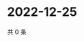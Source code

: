 # 2022-12-25

共 0 条

<!-- BEGIN WEIBO -->
<!-- 最后更新时间 Sun Dec 25 2022 21:15:58 GMT+0800 (China Standard Time) -->

<!-- END WEIBO -->
